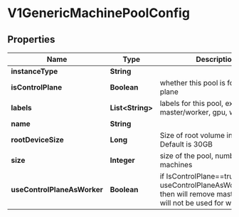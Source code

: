 # V1GenericMachinePoolConfig

## Properties
Name | Type | Description | Notes
------------ | ------------- | ------------- | -------------
**instanceType** | **String** |  |  [optional]
**isControlPlane** | **Boolean** | whether this pool is for control plane | 
**labels** | **List&lt;String&gt;** | labels for this pool, example: master/worker, gpu, windows |  [optional]
**name** | **String** |  |  [optional]
**rootDeviceSize** | **Long** | Size of root volume in GB. Default is 30GB |  [optional]
**size** | **Integer** | size of the pool, number of machines |  [optional]
**useControlPlaneAsWorker** | **Boolean** | if IsControlPlane&#x3D;&#x3D;true &amp;&amp; useControlPlaneAsWorker&#x3D;&#x3D;true, then will remove master taint this will not be used for worker pools |  [optional]
